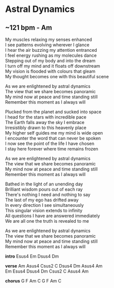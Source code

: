 # Astral Dynamics
## ~121 bpm - Am
My muscles relaxing my senses enhanced  
I see patterns evolving wherever I glance  
I hear the air buzzing my attention entranced  
I feel energy rushing as my molecules dance  
Stepping out of my body and into the dream  
I turn off my mind and it floats off downstream  
My vision is flooded with colours that gleam  
My thought becomes one with this beautiful scene  

As we are enlightened by astral dynamics  
The view that we share becomes panoramic  
My mind now at peace and time standing still  
Remember this moment as I always will  

Plucked from the planet and sucked into space  
I head for the stars with incredible pace  
The Earth falls away the sky I embrace  
Irresistibly drawn to this heavenly place  
My higher self guides me my mind is wide open  
I encounter the word that can never be spoken  
I now see the point of the life I have chosen  
I stay here forever where time remains frozen  

As we are enlightened by astral dynamics  
The view that we share becomes panoramic  
My mind now at peace and time standing still  
Remember this moment as I always will  

Bathed in the light of an unending day  
Brilliant wisdom pours out of each ray  
There's nothing I need and nothing to say  
The last of my ego has drifted away  
In every direction I see simultaneously  
This singular vision extends to infinity  
All questions I have are answered immediately  
We are all one the truth is revealed to me  

As we are enlightened by astral dynamics  
The view that we share becomes panoramic  
My mind now at peace and time standing still  
Remember this moment as I always will  

**intro**
		Esus4	Em	Dsus4	Dm  

**verse**
		Am	Asus4	Csus2	C	Dsus4	Dm	Asus4	Am  
		Em	Esus4	Dsus4	Dm	Csus2	C	Asus4	Am  

**chorus**
		G	F	Am	C	G	F	Am	C  
